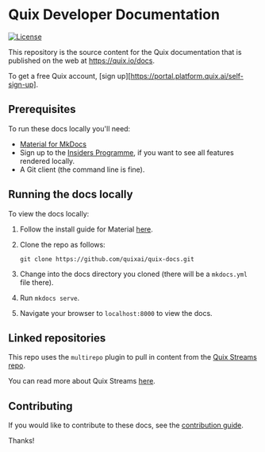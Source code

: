 # Quix Developer Documentation

[![License](https://img.shields.io/badge/License-Apache_2.0-blue.svg)](https://opensource.org/licenses/Apache-2.0)

This repository is the source content for the Quix documentation that is published on the web at https://quix.io/docs. 

To get a free Quix account, [sign up][https://portal.platform.quix.ai/self-sign-up].

## Prerequisites

To run these docs locally you'll need:

* [Material for MkDocs](https://squidfunk.github.io/mkdocs-material/)
* Sign up to the [Insiders Programme](https://squidfunk.github.io/mkdocs-material/insiders/), if you want to see all features rendered locally.
* A Git client (the command line is fine).

## Running the docs locally

To view the docs locally:

1. Follow the install guide for Material [here](https://squidfunk.github.io/mkdocs-material/getting-started/).
2. Clone the repo as follows:

   ```
   git clone https://github.com/quixai/quix-docs.git
   ```
3. Change into the docs directory you cloned (there will be a `mkdocs.yml` file there). 
4. Run `mkdocs serve`.
5. Navigate your browser to `localhost:8000` to view the docs.

## Linked repositories

This repo uses the `multirepo` plugin to pull in content from the [Quix Streams repo](https://github.com/quixai/quix-streams). 

You can read more about Quix Streams [here](https://github.com/quixai/quix-streams/blob/main/README.md). 

## Contributing

If you would like to contribute to these docs, see the [contribution guide](./CONTRIBUTING.md).

Thanks!
